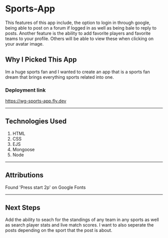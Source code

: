# Sports-App 


This features of this app include, the option to login in through google, being able to post on a forum if logged in as well as being bale to reply to posts. Another feature is the ability to add favorite players and favorite teams to your profile. Others will be able to view these when clicking on your avatar image. 

## Why I Picked This App 

Im a huge sports fan and I wanted to create an app that is a sports fan dream that brings everything sports related into one. 

### Deployment link

https://wg-sports-app.fly.dev

---

## Technologies Used

1. HTML 
2. CSS 
3. EJS
4. Mongoose
5. Node

---

## Attributions

Found 'Press start 2p' on Google Fonts

---
## Next Steps

Add the ability to seach for the standings of any team in any sports as well as search player stats and live match scores. I want to also seperate the posts depending on the sport that the post is about. 

